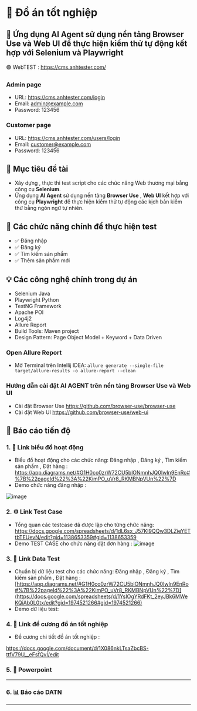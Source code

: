 # 🚀 Đồ án tốt nghiệp

## 🧠 Ứng dụng AI Agent sử dụng nền tảng Browser Use và Web UI để thực hiện kiểm thử tự động kết hợp với Selenium và Playwright
🟢 WebTEST : [https://cms.anhtester.com/ ](https://cms.anhtester.com/)
### Admin page

- URL: https://cms.anhtester.com/login
- Email: admin@example.com
- Password: 123456

### Customer page

- URL: https://cms.anhtester.com/users/login
- Email: customer@example.com
- Password: 123456

## 🎯 Mục tiêu đề tài

- Xây dựng , thực thi  test script cho các chức năng Web thương mại bằng công cụ **Selenium**.
- Ứng dụng **AI Agent** sử dụng nền tảng **Browser Use** , **Web UI**  kết hợp với công cụ **Playwright** để thực hiện kiểm thử tự động các kịch bản kiểm thử bằng ngôn ngữ tự nhiên.

## 🧩 Các chức năng chính để thực hiện test

- ✅ Đăng nhập
- ✅ Đăng ký
- ✅ Tìm kiếm sản phẩm
- ✅ Thêm sản phẩm mới 

## 💡 Các công nghệ chính trong dự án
- Selenium Java
- Playwright Python
- TestNG Framework
- Apache POI
- Log4j2
- Allure Report
- Build Tools: Maven project
- Design Pattern: Page Object Model + Keyword + Data Driven

### Open Allure Report
- Mở Terminal trên Intellij IDEA: `allure generate --single-file target/allure-results -o allure-report --clean`
### Hướng dẫn cài đặt AI AGENT trên nền tảng Browser Use và Web UI 
- Cài đặt Browser Use 
https://github.com/browser-use/browser-use
- Cài đặt Web UI 
https://github.com/browser-use/web-ui

## 🔄 Báo cáo tiến độ 
### 1. 🧠 Link biểu đồ hoạt động

- Biểu đồ hoạt động cho các chức năng: Đăng nhập , Đăng ký , Tìm kiếm sản phẩm , Đặt hàng :
https://app.diagrams.net/#G1H0co0zrW72CU5blONmnhJQ0IwIn9EnRo#%7B%22pageId%22%3A%22KimPO_uVr8_RKMBNpVUn%22%7D
- Demo chức năng đăng nhập :

![image](https://github.com/user-attachments/assets/f36f89a0-6669-4479-9b55-5fdcef3de329)

### 2. ⚙️ Link Test Case 

- Tổng quan các testcase đã được lập cho từng chức năng: 
https://docs.google.com/spreadsheets/d/1dL6sx_J57KI9QQw3DLZieYETtbTEUevN/edit?gid=1138653359#gid=1138653359
- Demo TEST CASE cho chức năng đặt đơn hàng : 
![image](https://github.com/user-attachments/assets/0ef24c25-12d0-44c4-84c1-24867d107839)


### 3. 🧠 Link Data Test

- Chuẩn bị dữ liệu test cho các chức năng: Đăng nhập , Đăng ký , Tìm kiếm sản phẩm , Đặt hàng :
[https://app.diagrams.net/#G1H0co0zrW72CU5blONmnhJQ0IwIn9EnRo#%7B%22pageId%22%3A%22KimPO_uVr8_RKMBNpVUn%22%7D](https://docs.google.com/spreadsheets/d/1YsIOgYRdFKt_2eyJBk6MWeKQiAb0L0tx/edit?gid=1974521266#gid=1974521266)
- Demo dữ liệu test:

### 4. 💾 Link đề cương đồ án tốt nghiệp
- Đề cương chi tiết đồ án tốt nghiệp :

https://docs.google.com/document/d/1X086nkLTsaZbcBS-ttfV79U__eFsfQvI/edit

### 5. 🔐 Powerpoint 

------------

### 6. 📊 Báo cáo DATN

-------------
